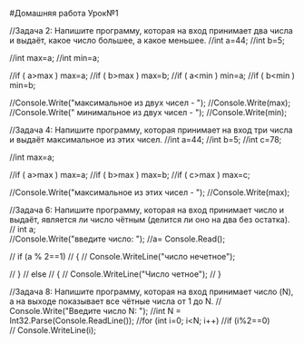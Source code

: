#Домашняя работа Урок№1

//Задача 2: Напишите программу, которая на вход принимает два числа и выдаёт, какое число большее, а какое меньшее.
//int a=44;
//int b=5;

//int max=a;
//int min=a;

//if ( a>max ) max=a;
//if ( b>max ) max=b;
//if ( a<min ) min=a;
//if ( b<min ) min=b;

//Console.Write("максимальное из двух чисел - ");
//Console.Write(max);
//Console.Write(" минимальное из двух чисел - ");
//Console.Write(min);

//Задача 4: Напишите программу, которая принимает на вход три числа и выдаёт максимальное из этих чисел.
//int a=44;
//int b=5;
//int c=78;

//int max=a;

//if ( a>max ) max=a;
//if ( b>max ) max=b;
//if ( c>max ) max=c;

//Console.Write("максимальное из этих чисел - ");
//Console.Write(max);

//Задача 6: Напишите программу, которая на вход принимает число и выдаёт, является ли число чётным (делится ли оно на два без остатка).
// int a;                             
//Console.Write("введите число: ");
//a= Console.Read();
 
//     if (a % 2==1)
//     {
//         Console.WriteLine("число нечетное");
           
//    }
//     else
//    {
//        Console.WriteLine("Число четное");
//    } 

//Задача 8: Напишите программу, которая на вход принимает число (N), а на выходе показывает все чётные числа от 1 до N.
//   Console.Write("Введите число N: ");
//int N = Int32.Parse(Console.ReadLine());
//for (int i=0; i<N; i++)
//if (i%2==0)            
//    Console.WriteLine(i);
